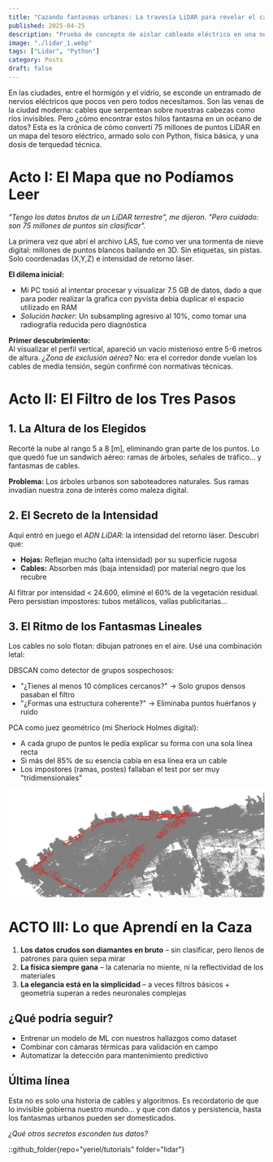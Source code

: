 ```yaml
---
title: "Cazando fantasmas urbanos: La travesía LiDAR para revelar el cableado invisible" 
published: 2025-04-25
description: "Prueba de concepto de aislar cableado eléctrico en una nube de puntos LiDAR"
image: "./lidar_1.webp"
tags: ["Lidar", "Python"]
category: Posts
draft: false
---
```



En las ciudades, entre el hormigón y el vidrio, se esconde un entramado de nervios eléctricos que pocos ven pero todos necesitamos. Son las venas de la ciudad moderna: cables que serpentean sobre nuestras cabezas como ríos invisibles. Pero ¿cómo encontrar estos hilos fantasma en un océano de datos? Esta es la crónica de cómo convertí 75 millones de puntos LiDAR en un mapa del tesoro eléctrico, armado solo con Python, física básica, y una dosis de terquedad técnica.

# Acto I: El Mapa que no Podíamos Leer  
*"Tengo los datos brutos de un LiDAR terrestre", me dijeron. "Pero cuidado: son 75 millones de puntos sin clasificar".*  

La primera vez que abrí el archivo LAS, fue como ver una tormenta de nieve digital: millones de puntos blancos bailando en 3D. Sin etiquetas, sin pistas. Solo coordenadas (X,Y,Z) e intensidad de retorno láser.  

**El dilema inicial:**  
- Mi PC tosió al intentar procesar y visualizar 7.5 GB de datos, dado a que para poder realizar la grafica con pyvista debia duplicar el espacio utilizado en RAM    
- *Solución hacker:* Un subsampling agresivo al 10%, como tomar una radiografía reducida pero diagnóstica  

**Primer descubrimiento:**  
Al visualizar el perfil vertical, apareció un vacío misterioso entre 5-6 metros de altura. *¿Zona de exclusión aérea?* No: era el corredor donde vuelan los cables de media tensión, según confirmé con normativas técnicas.  

# Acto II: El Filtro de los Tres Pasos  

## 1. La Altura de los Elegidos  
Recorté la nube al rango 5 a 8 [m], eliminando  gran parte de los puntos. Lo que quedó fue un sandwich aéreo: ramas de árboles, señales de tráfico... y fantasmas de cables.  

**Problema:** Los árboles urbanos son saboteadores naturales. Sus ramas invadían nuestra zona de interés como maleza digital.  

## 2. El Secreto de la Intensidad  
Aquí entró en juego el *ADN LiDAR*: la intensidad del retorno láser. Descubrí que:  
- **Hojas:** Reflejan mucho (alta intensidad) por su superficie rugosa  
- **Cables:** Absorben más (baja intensidad) por material negro que los recubre  

Al filtrar por intensidad < 24.600, eliminé el 60% de la vegetación residual. Pero persistían impostores: tubos metálicos, vallas publicitarias...  

## 3. El Ritmo de los Fantasmas Lineales

Los cables no solo flotan: dibujan patrones en el aire. Usé una combinación letal:

DBSCAN como detector de grupos sospechosos:
- "¿Tienes al menos 10 cómplices cercanos?" → Solo grupos densos pasaban el filtro
- "¿Formas una estructura coherente?" → Eliminaba puntos huérfanos y ruido

PCA como juez geométrico (mi Sherlock Holmes digital):
- A cada grupo de puntos le pedía explicar su forma con una sola línea recta
- Si más del 85% de su esencia cabía en esa línea era un cable
- Los impostores (ramas, postes) fallaban el test por ser muy "tridimensionales"

![Lidar](./lidar_2.webp)

#  ACTO III: Lo que Aprendí en la Caza

1. **Los datos crudos son diamantes en bruto** – sin clasificar, pero llenos de patrones para quien sepa mirar  
2. **La física siempre gana** – la catenaria no miente, ni la reflectividad de los materiales  
3. **La elegancia está en la simplicidad** – a veces filtros básicos + geometría superan a redes neuronales complejas  

## ¿Qué podria seguir? 
- Entrenar un modelo de ML con nuestros hallazgos como dataset  
- Combinar con cámaras térmicas para validación en campo  
- Automatizar la detección para mantenimiento predictivo  

## Última línea  
Esta no es solo una historia de cables y algoritmos. Es recordatorio de que lo invisible gobierna nuestro mundo... y que con datos y persistencia, hasta los fantasmas urbanos pueden ser domesticados.  

*¿Qué otros secretos esconden tus datos?*  

::github_folder{repo="yeriel/tutorials" folder="lidar"}

